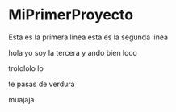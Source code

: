 # MiPrimerProyecto
Esta es la primera linea
esta es la segunda linea

hola yo soy la tercera y ando bien loco 

trolololo lo 

te pasas de verdura

muajaja
